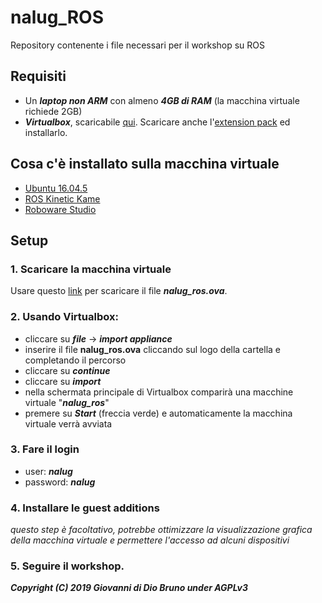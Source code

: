 # nalug_ROS
Repository contenente i file necessari per il workshop su ROS


## Requisiti
* Un ***laptop non ARM*** con almeno ***4GB di RAM*** (la macchina virtuale richiede 2GB)
* ***Virtualbox***, scaricabile [qui](https://www.virtualbox.org/wiki/Downloads). Scaricare anche l'[extension pack](https://download.virtualbox.org/virtualbox/6.0.4/Oracle_VM_VirtualBox_Extension_Pack-6.0.4.vbox-extpack) ed installarlo.

## Cosa c'è installato sulla macchina virtuale
* [Ubuntu 16.04.5](http://releases.ubuntu.com/16.04/)
* [ROS Kinetic Kame](http://wiki.ros.org/kinetic)
* [Roboware Studio](http://www.roboware.me/#/home)

## Setup
### 1. Scaricare la macchina virtuale
Usare questo [link](https://mega.nz/#!EkdRBQoL!zLqq67t9Mh6iqqFn0-Wt69XrkFbgnisL4S_UER74rD8) per scaricare il file ***nalug_ros.ova***.
### 2. Usando Virtualbox:
* cliccare su ***file*** -> ***import appliance***
* inserire il file **nalug_ros.ova** cliccando sul logo della cartella e completando il percorso
* cliccare su ***continue***
* cliccare su ***import***
* nella schermata principale di Virtualbox comparirà una macchine virtuale "***nalug_ros***"
* premere su ***Start*** (freccia verde) e automaticamente la macchina virtuale verrà avviata
### 3. Fare il login
* user: ***nalug***
* password: ***nalug***
### 4. Installare le **guest additions**<br>
_questo step è facoltativo, potrebbe ottimizzare la visualizzazione grafica della macchina virtuale e permettere l'accesso ad alcuni dispositivi_
### 5. Seguire il workshop.




***Copyright (C) 2019 Giovanni di Dio Bruno under AGPLv3***
